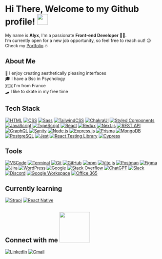 # Hi There, Welcome to my Github profile! <img src="https://media.giphy.com/media/hvRJCLFzcasrR4ia7z/giphy.gif" width="35">

My name is **Alyx**, I'm a passionate **Front-end Developer** 👨‍💻.<br> 
I’m currently open for a new job opportunity, so feel free to reach out! 😉<br>
Check my [Portfolio](https://axda.fr) 🔥

## About Me 

🎨 I enjoy creating aesthetically pleasing interfaces<br>
🎓 I have a Bsc in Psychology<br>
🇫🇷 I'm from France<br>
🛹 I like to skate in my free time<br>


## Tech Stack  
   
[![HTML](https://img.shields.io/badge/HTML5-E34F26?logo=html5&logoColor=white&style=flat-square)](https://developer.mozilla.org/en-US/docs/Web/HTML)
[![CSS](https://img.shields.io/badge/CSS3-1572B6?logo=css3&logoColor=white&style=flat-square)](https://developer.mozilla.org/en-US/docs/Web/CSS)
[![Sass](https://img.shields.io/badge/Sass-CC6699?logo=sass&logoColor=white&style=flat-square)](https://sass-lang.com/)
[![TailwindCSS](https://img.shields.io/badge/Tailwind_CSS-38B2AC?logo=tailwind-css&logoColor=white&style=flat-square)](https://tailwindcss.com/)
[![ChakraUI](https://img.shields.io/badge/Chakra_UI-319795?logo=chakra-ui&logoColor=white&style=flat-square)](https://chakra-ui.com/)
[![Styled Components](https://img.shields.io/badge/Styled_Components-DB7093?logo=styled-components&logoColor=white&style=flat-square)](https://styled-components.com/)
[![JavaScript](https://img.shields.io/badge/JavaScript-F7DF1E?logo=javascript&logoColor=black&style=flat-square)](https://developer.mozilla.org/en-US/docs/Web/JavaScript)
[![TypeScript](https://img.shields.io/badge/TypeScript-3178C6?logo=typescript&logoColor=white&style=flat-square)](https://www.typescriptlang.org/)
[![React](https://img.shields.io/badge/React-61DAFB?logo=react&logoColor=black&style=flat-square)](https://reactjs.org/)
[![Redux](https://img.shields.io/badge/Redux-purple?style=flat&logo=redux&logoColor=white)](https://redux.js.org/)
[![Next.js](https://img.shields.io/badge/Next.js-000000?logo=next.js&logoColor=white&style=flat-square)](https://nextjs.org/)
[![REST API](https://img.shields.io/badge/REST_API-008080?logo=rest&logoColor=white&style=flat-square)](https://en.wikipedia.org/wiki/Representational_state_transfer)
[![GraphQL](https://img.shields.io/badge/GraphQL-E10098?logo=graphql&logoColor=white&style=flat-square)](https://graphql.org/)
[![Sanity](https://img.shields.io/badge/Sanity-F36458?style=flat-square)](https://www.sanity.io/)
[![Node.js](https://img.shields.io/badge/Node.js-339933?logo=node.js&logoColor=white&style=flat-square)](https://nodejs.org/)
[![Express.js](https://img.shields.io/badge/Express.js-000000?logo=express&logoColor=white&style=flat-square)](https://expressjs.com/)
[![Prisma](https://img.shields.io/badge/Prisma-1B222D?logo=prisma&logoColor=white&style=flat-square)](https://www.prisma.io/)
[![MongoDB](https://img.shields.io/badge/MongoDB-47A248?logo=mongodb&logoColor=white&style=flat-square)](https://www.mongodb.com/)
[![PostgreSQL](https://img.shields.io/badge/PostgreSQL-4169E1?logo=postgresql&logoColor=white&style=flat-square)](https://www.postgresql.org/)
[![Jest](https://img.shields.io/badge/Jest-C21325?logo=jest&logoColor=white&style=flat-square)](https://jestjs.io/)
[![React Testing Library](https://img.shields.io/badge/React_Testing_Library-FA8072?logo=testinglibrary&logoColor=white&style=flat-square)](https://testing-library.com/docs/react-testing-library/intro/)
[![Cypress](https://img.shields.io/badge/Cypress-17202C?logo=cypress&logoColor=white&style=flat-square)](https://www.cypress.io/)

## Tools

[![VSCode](https://img.shields.io/badge/VS_Code-007ACC?logo=visual-studio-code&logoColor=white&style=flat-square)](https://code.visualstudio.com/)
[![Terminal](https://img.shields.io/badge/Terminal-black?style=flat-square&logo=gnu-bash&logoColor=white)](#)
[![Git](https://img.shields.io/badge/Git-F05032?logo=git&logoColor=white&style=flat-square)](https://git-scm.com/)
[![GitHub](https://img.shields.io/badge/GitHub-181717?logo=github&logoColor=white&style=flat-square)](https://github.com/)
[![npm](https://img.shields.io/badge/npm-CB3837?style=flat-square&logo=npm&logoColor=white)](https://www.npmjs.com/)
[![Vite.js](https://img.shields.io/badge/Vite.js-4630EB?style=flat-square&logo=vite&logoColor=white)](https://vitejs.dev/)
[![Postman](https://img.shields.io/badge/Postman-FF6C37?logo=postman&logoColor=white&style=flat-square)](https://www.postman.com/)
[![Figma](https://img.shields.io/badge/Figma-F24E1E?logo=figma&logoColor=white&style=flat-square)](https://figma.com/)
[![Jira](https://img.shields.io/badge/Jira-0052CC?logo=jira&logoColor=white&style=flat-square)](https://www.atlassian.com/software/jira)
[![WordPress](https://img.shields.io/badge/WordPress-21759B?style=flat-square&logo=wordpress&logoColor=white)](https://wordpress.org/)
[![Google](https://img.shields.io/badge/Google-4285F4?style=flat-square&logo=google&logoColor=white)](https://www.google.com/)
[![Stack Overflow](https://img.shields.io/badge/Stack_Overflow-FE7A16?logo=stack-overflow&logoColor=white&style=flat-square)](https://stackoverflow.com/)
[![ChatGPT](https://img.shields.io/badge/ChatGPT-223E6D?style=flat-square&logo=chatbot&logoColor=white)](https://openai.com/)
[![Slack](https://img.shields.io/badge/Slack-4A154B?logo=slack&logoColor=white&style=flat-square)](https://slack.com/)
[![Discord](https://img.shields.io/badge/Discord-7289DA?logo=discord&logoColor=white&style=flat-square)](https://discord.com/)
[![Google Workspace](https://img.shields.io/badge/Google_Workspace-0F9D58?logo=google-workspace&logoColor=white&style=flat-square)](https://workspace.google.com/)
[![Office 365](https://img.shields.io/badge/Office_365-0078D4?logo=microsoft-office-365&logoColor=white&style=flat-square)](https://www.office.com/)


## Currently learning 

[![Strapi](https://img.shields.io/badge/Strapi-2E7EEA?logo=strapi&logoColor=white&style=flat-square)](https://strapi.io/)
[![React Native](https://img.shields.io/badge/React_Native-61DAFB?logo=react&logoColor=white&style=flat-square)](https://reactnative.dev/)


## Connect with me <img src='https://raw.githubusercontent.com/ShahriarShafin/ShahriarShafin/main/Assets/handshake.gif' width="100px">
[![LinkedIn](https://img.shields.io/badge/LinkedIn-0077B5?logo=linkedin&logoColor=white&style=flat-square)](https://www.linkedin.com/in/alyx-darenne/)
[![Gmail](https://img.shields.io/badge/Gmail-D14836?logo=gmail&logoColor=white&style=flat-square)](mailto:darenne.alyx@gmail.com)

